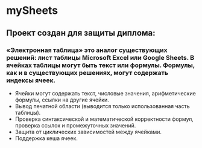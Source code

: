 # mySheets

## Проект создан для защиты диплома:

### «Электронная таблица» это аналог существующих решений: лист таблицы Microsoft Excel или Google Sheets. В ячейках таблицы могут быть текст или формулы. Формулы, как и в существующих решениях, могут содержать индексы ячеек.

- Ячейки могут содержать текст, числовые значения, арифметические формулы, ссылки на другие ячейки.
- Вывод печатной области (выводится только использованная часть таблицы).
- Проверка синтаксической и математической корректности формул, проверка ссылок и промежуточных значений.
- Защита от циклических зависимостей между ячейками.
- Поддержка кеша ячеек.

[//]: # ()
[//]: # (#### Обработка и выполнение формул реализованы с помощью ANTLR4)

[//]: # ()
[//]: # (`ANTLR &#40;ANother Tool for Language Recognition&#41;` — мощный генератор парсеров для чтения, обработки, выполнения или)

[//]: # (перевода структурированного текста или двоичных файлов. Он широко используется для создания языков, инструментов и)

[//]: # (фреймворков. Из грамматики ANTLR генерирует синтаксический анализатор, который может строить и проходить деревья)

[//]: # (синтаксического анализа.)

[//]: # (#### Сборка проекта)

[//]: # ()
[//]: # (Для корректной генерации кода с помощью ANTLR4 требуется Java не ниже 11, antlr4-complete.jar и его исходники. Исходники)

[//]: # (вместе с CmakeLists.txt расположены в паке antlr4_runtime, antlr4-complete.jar вложен в корневую директорию проекта.)

[//]: # (Останется только указать системе путь к antlr4-complete.jar.)

[//]: # ()
[//]: # (Перед началом сборки необходимо:)

[//]: # (- [antlr-4.13.1-complete.jar]&#40;https://www.antlr.org/download/antlr-4.13.1-complete.jar&#41; добавить в папку `tools/`.)

[//]: # (- Загрузите и установите среду выполнения Java SE.)

[//]: # (- Загрузите и установите пакет разработки Java SE.)

[//]: # (- Удалите файлы кроме Formula.4g из `${PROJECT_SOURCE_DIR}antlr4_formula/`)

[//]: # (- выполните команду `antlr4 -Dlanguage=Cpp Formula.g4` &#40;вы должны находится в /antlr4_formula/<Formula.4g>&#41;)

[//]: # (- примечание &#40;mac os требует antlr4-cpp-runtime&#41;)

[//]: # ()
[//]: # (Теперь Cmake сможет собрать проект.)

